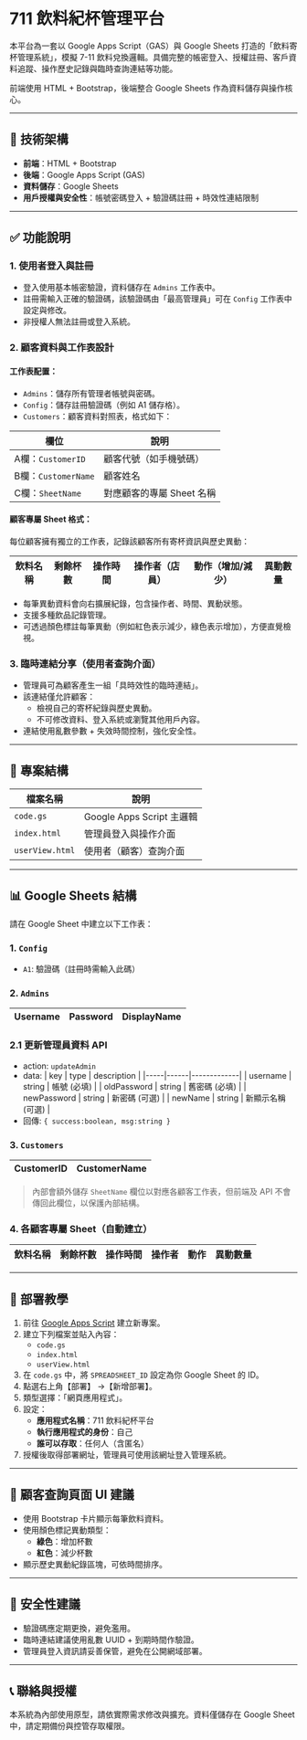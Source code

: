 # 711 飲料紀杯管理平台

本平台為一套以 Google Apps Script（GAS）與 Google Sheets 打造的「飲料寄杯管理系統」，模擬 7-11 飲料兌換邏輯。具備完整的帳密登入、授權註冊、客戶資料追蹤、操作歷史記錄與臨時查詢連結等功能。

前端使用 HTML + Bootstrap，後端整合 Google Sheets 作為資料儲存與操作核心。

---

## 🔧 技術架構

- **前端**：HTML + Bootstrap
- **後端**：Google Apps Script (GAS)
- **資料儲存**：Google Sheets
- **用戶授權與安全性**：帳號密碼登入 + 驗證碼註冊 + 時效性連結限制

---

## ✅ 功能說明

### 1. 使用者登入與註冊

- 登入使用基本帳密驗證，資料儲存在 `Admins` 工作表中。
- 註冊需輸入正確的驗證碼，該驗證碼由「最高管理員」可在 `Config` 工作表中設定與修改。
- 非授權人無法註冊或登入系統。

### 2. 顧客資料與工作表設計

#### 工作表配置：

- `Admins`：儲存所有管理者帳號與密碼。
- `Config`：儲存註冊驗證碼（例如 A1 儲存格）。
- `Customers`：顧客資料對照表，格式如下：

| 欄位         | 說明                   |
|--------------|------------------------|
| A欄：`CustomerID` | 顧客代號（如手機號碼）     |
| B欄：`CustomerName` | 顧客姓名              |
| C欄：`SheetName` | 對應顧客的專屬 Sheet 名稱 |

#### 顧客專屬 Sheet 格式：

每位顧客擁有獨立的工作表，記錄該顧客所有寄杯資訊與歷史異動：

| 飲料名稱 | 剩餘杯數 | 操作時間 | 操作者（店員） | 動作（增加/減少） | 異動數量 |
|----------|-----------|-----------|----------------|------------------|----------|

- 每筆異動資料會向右擴展紀錄，包含操作者、時間、異動狀態。
- 支援多種飲品記錄管理。
- 可透過顏色標註每筆異動（例如紅色表示減少，綠色表示增加），方便直覺檢視。

### 3. 臨時連結分享（使用者查詢介面）

- 管理員可為顧客產生一組「具時效性的臨時連結」。
- 該連結僅允許顧客：
  - 檢視自己的寄杯紀錄與歷史異動。
  - 不可修改資料、登入系統或瀏覽其他用戶內容。
- 連結使用亂數參數 + 失效時間控制，強化安全性。

---

## 📁 專案結構

| 檔案名稱         | 說明                         |
|------------------|------------------------------|
| `code.gs`        | Google Apps Script 主邏輯     |
| `index.html`     | 管理員登入與操作介面         |
| `userView.html`  | 使用者（顧客）查詢介面       |

---

## 📊 Google Sheets 結構

請在 Google Sheet 中建立以下工作表：

### 1. `Config`
- `A1`: 驗證碼（註冊時需輸入此碼）

### 2. `Admins`
| Username | Password | DisplayName |
|----------|----------|-------------|

### 2.1 更新管理員資料 API
- action: `updateAdmin`
- data:
  | key | type | description |
  |-----|------|-------------|
  | username | string | 帳號 (必填) |
  | oldPassword | string | 舊密碼 (必填) |
  | newPassword | string | 新密碼 (可選) |
  | newName | string | 新顯示名稱 (可選) |
- 回傳: `{ success:boolean, msg:string }`

### 3. `Customers`
| CustomerID | CustomerName |
|------------|--------------|

> 內部會額外儲存 `SheetName` 欄位以對應各顧客工作表，但前端及 API 不會傳回此欄位，以保護內部結構。

### 4. 各顧客專屬 Sheet（自動建立）
| 飲料名稱 | 剩餘杯數 | 操作時間 | 操作者 | 動作 | 異動數量 |
|----------|-----------|-----------|--------|------|----------|

---

## 🚀 部署教學

1. 前往 [Google Apps Script](https://script.google.com/) 建立新專案。
2. 建立下列檔案並貼入內容：
   - `code.gs`
   - `index.html`
   - `userView.html`
3. 在 `code.gs` 中，將 `SPREADSHEET_ID` 設定為你 Google Sheet 的 ID。
4. 點選右上角【部署】 →【新增部署】。
5. 類型選擇：「網頁應用程式」。
6. 設定：
   - **應用程式名稱**：711 飲料紀杯平台
   - **執行應用程式的身份**：自己
   - **誰可以存取**：任何人（含匿名）
7. 授權後取得部署網址，管理員可使用該網址登入管理系統。

---

## 🎨 顧客查詢頁面 UI 建議

- 使用 Bootstrap 卡片顯示每筆飲料資料。
- 使用顏色標記異動類型：
  - **綠色**：增加杯數
  - **紅色**：減少杯數
- 顯示歷史異動紀錄區塊，可依時間排序。

---

## 🔐 安全性建議

- 驗證碼應定期更換，避免濫用。
- 臨時連結建議使用亂數 UUID + 到期時間作驗證。
- 管理員登入資訊請妥善保管，避免在公開網域部署。

---

## 📞 聯絡與授權

本系統為內部使用原型，請依實際需求修改與擴充。資料僅儲存在 Google Sheet 中，請定期備份與控管存取權限。
